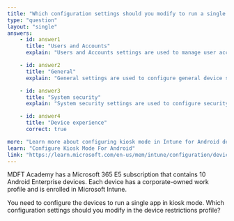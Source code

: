 ```yaml
---
title: "Which configuration settings should you modify to run a single app in kiosk mode?"
type: "question"
layout: "single"
answers:
    - id: answer1
      title: "Users and Accounts"
      explain: "Users and Accounts settings are used to manage user accounts and restrictions, but they are not used to configure kiosk mode."

    - id: answer2
      title: "General"
      explain: "General settings are used to configure general device settings, but they are not used to configure kiosk mode."

    - id: answer3
      title: "System security"
      explain: "System security settings are used to configure security-related settings, but they are not used to configure kiosk mode."

    - id: answer4
      title: "Device experience"
      correct: true

more: "Learn more about configuring kiosk mode in Intune for Android devices."
learn: "Configure Kiosk Mode For Android"
link: "https://learn.microsoft.com/en-us/mem/intune/configuration/device-restrictions-android-for-work"
---
```

MDFT Academy has a Microsoft 365 E5 subscription that contains 10 Android Enterprise devices. Each device has a corporate-owned work profile and is enrolled in Microsoft Intune.

You need to configure the devices to run a single app in kiosk mode. Which configuration settings should you modify in the device restrictions profile?